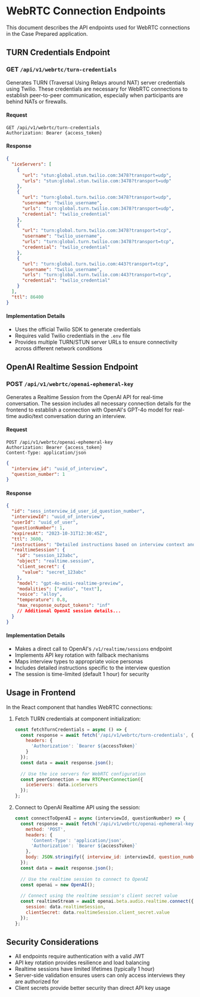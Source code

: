 # WebRTC Connection Endpoints

This document describes the API endpoints used for WebRTC connections in the Case Prepared application.

## TURN Credentials Endpoint

### GET `/api/v1/webrtc/turn-credentials`

Generates TURN (Traversal Using Relays around NAT) server credentials using Twilio. These credentials are necessary for WebRTC connections to establish peer-to-peer communication, especially when participants are behind NATs or firewalls.

#### Request

```
GET /api/v1/webrtc/turn-credentials
Authorization: Bearer {access_token}
```

#### Response

```json
{
  "iceServers": [
    {
      "url": "stun:global.stun.twilio.com:3478?transport=udp",
      "urls": "stun:global.stun.twilio.com:3478?transport=udp"
    },
    {
      "url": "turn:global.turn.twilio.com:3478?transport=udp",
      "username": "twilio_username",
      "urls": "turn:global.turn.twilio.com:3478?transport=udp",
      "credential": "twilio_credential"
    },
    {
      "url": "turn:global.turn.twilio.com:3478?transport=tcp",
      "username": "twilio_username",
      "urls": "turn:global.turn.twilio.com:3478?transport=tcp",
      "credential": "twilio_credential"
    },
    {
      "url": "turn:global.turn.twilio.com:443?transport=tcp",
      "username": "twilio_username",
      "urls": "turn:global.turn.twilio.com:443?transport=tcp",
      "credential": "twilio_credential"
    }
  ],
  "ttl": 86400
}
```

#### Implementation Details

- Uses the official Twilio SDK to generate credentials
- Requires valid Twilio credentials in the `.env` file
- Provides multiple TURN/STUN server URLs to ensure connectivity across different network conditions

## OpenAI Realtime Session Endpoint

### POST `/api/v1/webrtc/openai-ephemeral-key`

Generates a Realtime Session from the OpenAI API for real-time conversation. The session includes all necessary connection details for the frontend to establish a connection with OpenAI's GPT-4o model for real-time audio/text conversation during an interview.

#### Request

```
POST /api/v1/webrtc/openai-ephemeral-key
Authorization: Bearer {access_token}
Content-Type: application/json
```

```json
{
  "interview_id": "uuid_of_interview",
  "question_number": 1
}
```

#### Response

```json
{
  "id": "sess_interview_id_user_id_question_number",
  "interviewId": "uuid_of_interview",
  "userId": "uuid_of_user",
  "questionNumber": 1,
  "expiresAt": "2023-10-31T12:30:45Z",
  "ttl": 3600,
  "instructions": "Detailed instructions based on interview context and question",
  "realtimeSession": {
    "id": "session_123abc",
    "object": "realtime.session",
    "client_secret": {
      "value": "secret_123abc"
    },
    "model": "gpt-4o-mini-realtime-preview",
    "modalities": ["audio", "text"],
    "voice": "alloy",
    "temperature": 0.8,
    "max_response_output_tokens": "inf"
    // Additional OpenAI session details...
  }
}
```

#### Implementation Details

- Makes a direct call to OpenAI's `/v1/realtime/sessions` endpoint 
- Implements API key rotation with fallback mechanisms
- Maps interview types to appropriate voice personas
- Includes detailed instructions specific to the interview question
- The session is time-limited (default 1 hour) for security

## Usage in Frontend

In the React component that handles WebRTC connections:

1. Fetch TURN credentials at component initialization:
   ```javascript
   const fetchTurnCredentials = async () => {
     const response = await fetch('/api/v1/webrtc/turn-credentials', {
       headers: {
         'Authorization': `Bearer ${accessToken}`
       }
     });
     const data = await response.json();
     
     // Use the ice servers for WebRTC configuration
     const peerConnection = new RTCPeerConnection({
       iceServers: data.iceServers
     });
   };
   ```

2. Connect to OpenAI Realtime API using the session:
   ```javascript
   const connectToOpenAI = async (interviewId, questionNumber) => {
     const response = await fetch('/api/v1/webrtc/openai-ephemeral-key', {
       method: 'POST',
       headers: {
         'Content-Type': 'application/json',
         'Authorization': `Bearer ${accessToken}`
       },
       body: JSON.stringify({ interview_id: interviewId, question_number: questionNumber })
     });
     const data = await response.json();
     
     // Use the realtime session to connect to OpenAI
     const openai = new OpenAI();
     
     // Connect using the realtime session's client secret value
     const realtimeStream = await openai.beta.audio.realtime.connect({
       session: data.realtimeSession,
       clientSecret: data.realtimeSession.client_secret.value
     });
   };
   ```

## Security Considerations

- All endpoints require authentication with a valid JWT
- API key rotation provides resilience and load balancing
- Realtime sessions have limited lifetimes (typically 1 hour)
- Server-side validation ensures users can only access interviews they are authorized for
- Client secrets provide better security than direct API key usage 